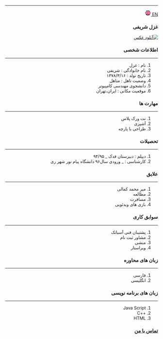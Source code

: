 
---
[EN](resume-EN.md)<a class="pt-trigger" href="resume-EN" data-animation="62"> <img src="img/en.png" width="20" height="20"/></a>

<style type="text/css">
body{
 direction:rtl;
}
</style>
### غزل شریفی
<a href="https://uupload.ir/view/pp_msdh.jpg" target="_blank"><img src="https://s4.uupload.ir/files/pp_msdh_thumb.jpg" border="0" alt="آپلود عکس" /></a>
### اطلاعات شخصی

---
<ol>
 <li> نام : غزل</li>
 <li> نام خانوادگی : شریفی</li>
 <li> تاریخ تولد : ۱۳۷۸/۳/۱۶</li>
 <li>  وضعیت تاهل : متاهل</li>
 <li> دانشجوی مهندسی کامپیوتر</li>
 <li> موقعیت مکانی : ایران،تهران</li>
</ol>


### مهارت ها

---
<ol>
 <li> نت ورک پلاس</li>
 <li> آشپزی</li>
 <li> طراحی با پارچه</li>
</ol>

### تحصیلات

---
<ol>
<li> دیپلم : دبیرستان فدک
 _ ۹۴/۹۵</li>
<li> کارشناسی : 
 _ ورودی سال۹۶ دانشگاه پیام نور شهر ری</li>
</ol>

### علایق

---
<ol>
 <li> میر محمد کمالی</li>
 <li> مطالعه</li>
 <li> مسافرت</li>
 <li> بازی های ویدئویی</li>
</ol>

### سوابق کاری

---
<ol>
 <li> پشتیبان فنی آسیاتک</li>
  <li> مشاور ثبت نام</li>
 <li> منشی</li>
  <li> ویراستار</li>


</ol>

### زبان های محاوره

---
<ol>
 <li> فارسی</li>
 <li> انگلیسی</li>
</ol>

### زبان های برنامه نویسی

---
<ol>
 <li> Java Script</li>
 <li> ++C</li>
 <li> HTML</li>
</ol>
 

### [تماس با من](qazal.sharifi.1999@gmail.com)
